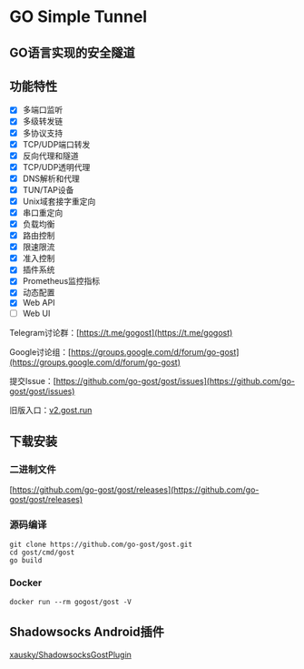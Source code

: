 # GO Simple Tunnel

## GO语言实现的安全隧道

## 功能特性

- [x] 多端口监听
- [x] 多级转发链
- [x] 多协议支持
- [x] TCP/UDP端口转发
- [x] 反向代理和隧道
- [x] TCP/UDP透明代理
- [x] DNS解析和代理
- [x] TUN/TAP设备
- [x] Unix域套接字重定向
- [x] 串口重定向
- [x] 负载均衡
- [x] 路由控制
- [x] 限速限流
- [x] 准入控制
- [x] 插件系统
- [x] Prometheus监控指标
- [x] 动态配置
- [x] Web API
- [ ] Web UI

Telegram讨论群：[https://t.me/gogost](https://t.me/gogost)

Google讨论组：[https://groups.google.com/d/forum/go-gost](https://groups.google.com/d/forum/go-gost)

提交Issue：[https://github.com/go-gost/gost/issues](https://github.com/go-gost/gost/issues)

旧版入口：[v2.gost.run](https://v2.gost.run)

## 下载安装

### 二进制文件

[https://github.com/go-gost/gost/releases](https://github.com/go-gost/gost/releases)

### 源码编译

```
git clone https://github.com/go-gost/gost.git
cd gost/cmd/gost
go build
```

### Docker

```
docker run --rm gogost/gost -V
```

## Shadowsocks Android插件

[xausky/ShadowsocksGostPlugin](https://github.com/xausky/ShadowsocksGostPlugin)